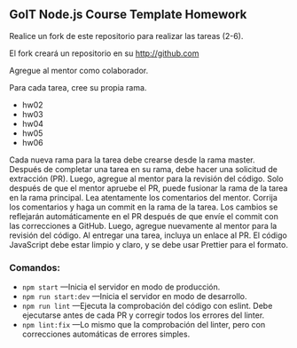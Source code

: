 ## GoIT Node.js Course Template Homework
Realice un fork de este repositorio para realizar las tareas (2-6).

El fork creará un repositorio en su http://github.com

Agregue al mentor como colaborador.

Para cada tarea, cree su propia rama.
- hw02
- hw03 
- hw04
- hw05
- hw06
  
Cada nueva rama para la tarea debe crearse desde la rama master.
Después de completar una tarea en su rama, debe hacer una solicitud de extracción (PR). Luego, agregue al mentor para la revisión del código. Solo después de que el mentor apruebe el PR, puede fusionar la rama de la tarea en la rama principal.
Lea atentamente los comentarios del mentor. Corrija los comentarios y haga un commit en la rama de la tarea. Los cambios se reflejarán automáticamente en el PR después de que envíe el commit con las correcciones a GitHub. Luego, agregue nuevamente al mentor para la revisión del código.
Al entregar una tarea, incluya un enlace al PR.
El código JavaScript debe estar limpio y claro, y se debe usar Prettier para el formato.
### Comandos:
- `npm start` &mdash;Inicia el servidor en modo de producción.
- `npm run start:dev` &mdash;Inicia el servidor en modo de desarrollo.
- `npm run lint` &mdash;Ejecuta la comprobación del código con eslint. Debe ejecutarse antes de cada PR y corregir todos los errores del linter.
- `npm lint:fix` &mdash;Lo mismo que la comprobación del linter, pero con correcciones automáticas de errores simples.
